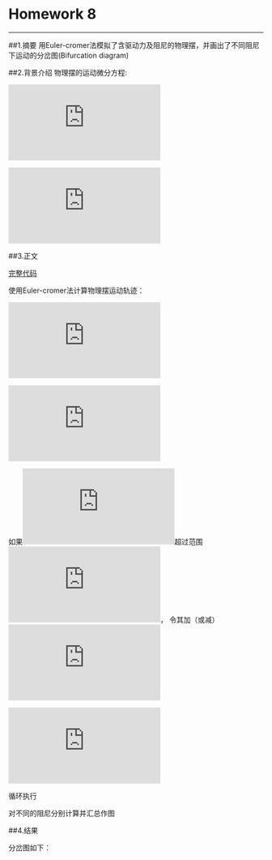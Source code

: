 # Homework 8
---
##1.摘要
用Euler-cromer法模拟了含驱动力及阻尼的物理摆，并画出了不同阻尼下运动的分岔图(Bifurcation diagram)

##2.背景介绍
物理摆的运动微分方程:

![](http://latex.codecogs.com/gif.latex?%5Cfrac%7Bd%20%5Comega%7D%7Bdt%7D%3D-%20%5Cfrac%7Bg%7D%7Bl%7Dsin%28%5Ctheta%29-q%20%5Cfrac%7Bd%5Ctheta%7D%7Bdt%7D&plus;F_D%20sin%28%5COmega_d%20t%29)

![](http://latex.codecogs.com/gif.latex?%5Cfrac%7Bd%5Ctheta%7D%7Bdt%7D%3D%5Comega)

##3.正文

[完整代码](https://github.com/Steve-42/compuational_physics_N2014301020077/blob/master/Homework8/homework8.py)

使用Euler-cromer法计算物理摆运动轨迹：

![](http://latex.codecogs.com/gif.latex?%5Comega_%7Bi&plus;1%7D%3D%5Comega_i&plus;%5B-%28g/l%29sin%5Ctheta_i-q%5Comega_i&plus;F_Dsin%28%5COmega_Dt_i%29%5D%5CDelta%20t)

![](http://latex.codecogs.com/gif.latex?%5Ctheta_%7Bi&plus;1%7D%3D%5Ctheta_i&plus;%5Comega_%7Bi&plus;1%7D%5CDelta%20t)

如果![](http://latex.codecogs.com/gif.latex?%5Ctheta_%7Bi&plus;1%7D)超过范围![](http://latex.codecogs.com/gif.latex?%5B-%20%5Cpi%2C%5Cpi%5D)，
令其加（或减）![](http://latex.codecogs.com/gif.latex?2%5Cpi)

![](http://latex.codecogs.com/gif.latex?t_%7Bi&plus;1%7D%3Dt_i%20&plus;%5CDelta%20t)

循环执行

对不同的阻尼分别计算并汇总作图

##4.结果

分岔图如下：

![]()
